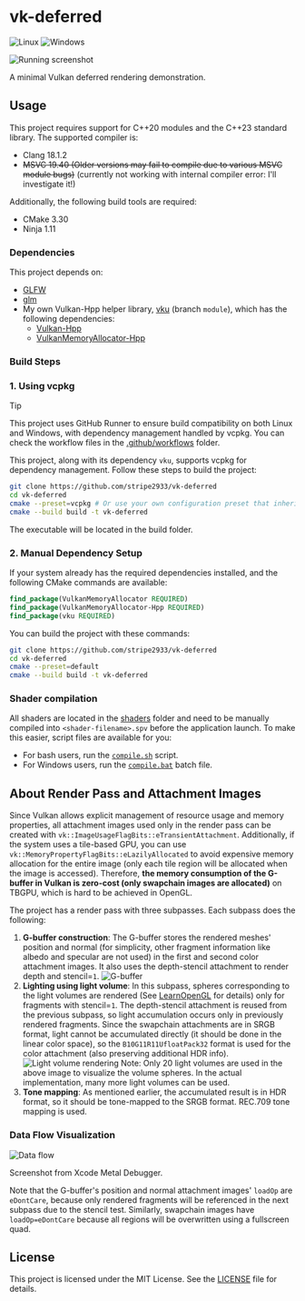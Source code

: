 # vk-deferred

![Linux](https://github.com/stripe2933/vk-deferred/actions/workflows/linux.yml/badge.svg)
![Windows](https://github.com/stripe2933/vk-deferred/actions/workflows/windows.yml/badge.svg)

![Running screenshot](doc/images/running-screenshot.png)

A minimal Vulkan deferred rendering demonstration.

## Usage

This project requires support for C++20 modules and the C++23 standard library. The supported compiler is:
- Clang 18.1.2
- ~~MSVC 19.40 (Older versions may fail to compile due to various MSVC module bugs)~~ (currently not working with internal compiler error: I'll investigate it!)

Additionally, the following build tools are required:
- CMake 3.30
- Ninja 1.11

### Dependencies

This project depends on:
- [GLFW](https://github.com/glfw/glfw)
- [glm](https://github.com/g-truc/glm)
- My own Vulkan-Hpp helper library, [vku](https://github.com/stripe2933/vku/tree/module) (branch `module`), which has the following dependencies:
  - [Vulkan-Hpp](https://github.com/KhronosGroup/Vulkan-Hpp)
  - [VulkanMemoryAllocator-Hpp](https://github.com/YaaZ/VulkanMemoryAllocator-Hpp)

### Build Steps

### 1. Using vcpkg

> [!TIP]
> This project uses GitHub Runner to ensure build compatibility on both Linux and Windows, with dependency management handled by vcpkg. You can check the workflow files in the [.github/workflows](.github/workflows) folder.

This project, along with its dependency `vku`, supports vcpkg for dependency management. Follow these steps to build the project:

```sh
git clone https://github.com/stripe2933/vk-deferred
cd vk-deferred
cmake --preset=vcpkg # Or use your own configuration preset that inherits from the "vcpkg" preset.
cmake --build build -t vk-deferred
```

The executable will be located in the build folder.

### 2. Manual Dependency Setup

If your system already has the required dependencies installed, and the following CMake commands are available:

```cmake
find_package(VulkanMemoryAllocator REQUIRED)
find_package(VulkanMemoryAllocator-Hpp REQUIRED)
find_package(vku REQUIRED)
```

You can build the project with these commands:

```sh
git clone https://github.com/stripe2933/vk-deferred
cd vk-deferred
cmake --preset=default
cmake --build build -t vk-deferred
```

### Shader compilation

All shaders are located in the [shaders](/shaders) folder and need to be manually compiled into `<shader-filename>.spv` before the application launch. To make this easier, script files are available for you:

- For bash users, run the [`compile.sh`](/shaders/compile.sh) script.
- For Windows users, run the [`compile.bat`](/shaders/compile.bat) batch file.

## About Render Pass and Attachment Images

Since Vulkan allows explicit management of resource usage and memory properties, all attachment images used only in the render pass can be created with `vk::ImageUsageFlagBits::eTransientAttachment`. Additionally, if the system uses a tile-based GPU, you can use `vk::MemoryPropertyFlagBits::eLazilyAllocated` to avoid expensive memory allocation for the entire image (only each tile region will be allocated when the image is accessed). Therefore, **the memory consumption of the G-buffer in Vulkan is zero-cost (only swapchain images are allocated)** on TBGPU, which is hard to be achieved in OpenGL.

The project has a render pass with three subpasses. Each subpass does the following:
1. **G-buffer construction**:
   The G-buffer stores the rendered meshes' position and normal (for simplicity, other fragment information like albedo and specular are not used) in the first and second color attachment images. It also uses the depth-stencil attachment to render depth and stencil=`1`.
   ![G-buffer](doc/images/gbuffer-rendering.png)
2. **Lighting using light volume**:
   In this subpass, spheres corresponding to the light volumes are rendered (See [LearnOpenGL](https://learnopengl.com/Advanced-Lighting/Deferred-Shading) for details) only for fragments with stencil=`1`. The depth-stencil attachment is reused from the previous subpass, so light accumulation occurs only in previously rendered fragments. Since the swapchain attachments are in SRGB format, light cannot be accumulated directly (it should be done in the linear color space), so the `B10G11R11UfloatPack32` format is used for the color attachment (also preserving additional HDR info).
   ![Light volume rendering](doc/images/light-volume-rendering.png)
   Note: Only 20 light volumes are used in the above image to visualize the volume spheres. In the actual implementation, many more light volumes can be used.
3. **Tone mapping**:
   As mentioned earlier, the accumulated result is in HDR format, so it should be tone-mapped to the SRGB format. REC.709 tone mapping is used.

### Data Flow Visualization

![Data flow](doc/images/data-flow.png)

Screenshot from Xcode Metal Debugger.

Note that the G-buffer's position and normal attachment images' `loadOp` are `eDontCare`, because only rendered fragments will be referenced in the next subpass due to the stencil test. Similarly, swapchain images have `loadOp=eDontCare` because all regions will be overwritten using a fullscreen quad.

## License

This project is licensed under the MIT License. See the [LICENSE](LICENSE.txt) file for details.
